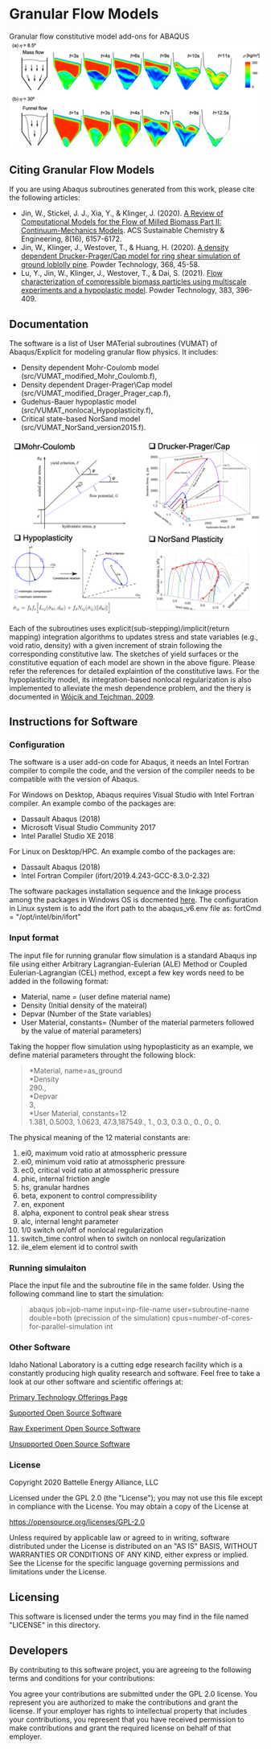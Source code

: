 # Granular Flow Models
Granular flow constitutive model add-ons for ABAQUS
<img src="images/hopper_flowPattern.png">

Citing Granular Flow Models
-----
If you are using Abaqus subroutines generated from this work, please cite the following articles:

 - Jin, W., Stickel, J. J., Xia, Y., & Klinger, J. (2020). [A Review of Computational Models for the Flow of Milled Biomass Part II: Continuum-Mechanics Models](https://doi.org/10.1021/acssuschemeng.0c00412). ACS Sustainable Chemistry & Engineering, 8(16), 6157-6172.
 - Jin, W., Klinger, J., Westover, T., & Huang, H. (2020). [A density dependent Drucker-Prager/Cap model for ring shear simulation of ground loblolly pine](https://doi.org/10.1016/j.powtec.2020.04.038). Powder Technology, 368, 45-58.
 - Lu, Y., Jin, W., Klinger, J., Westover, T., & Dai, S. (2021). [Flow characterization of compressible biomass particles using multiscale experiments and a hypoplastic model](https://doi.org/10.1016/j.powtec.2021.01.027). Powder Technology, 383, 396-409.


Documentation
-----
The software is a list of User MATerial subroutines (VUMAT) of Abaqus/Explicit for modeling granular flow physics.  It includes:
- Density dependent Mohr-Coulomb model (src/VUMAT_modified_Mohr_Coulomb.f),
- Density dependent Drager-Prager\Cap model (src/VUMAT_modified_Drager_Prager_cap.f),
- Gudehus-Bauer hypoplastic model (src/VUMAT_nonlocal_Hypoplasticity.f), 
- Critical state-based NorSand model (src/VUMAT_NorSand_version2015.f). 

<img src="images/Constitutive_model_demo.png">

Each of the subroutines uses explicit(sub-stepping)/implicit(return mapping) integration algorithms to updates stress and state variables (e.g., void ratio, density) with a given increment of strain following the corresponding constitutive law. The sketches of yield surfaces or the constitutive equation of each model are shown in the above figure. Please refer the references for detailed explaintion of the constitutive laws. For the hypoplasticity model, its integration-based nonlocal regularization is also implemented to alleviate the mesh dependence problem, and the thery is documented in [Wójcik and Tejchman, 2009](https://www.sciencedirect.com/science/article/abs/pii/S0032591009000588).

Instructions for Software 
-----

### Configuration
The software is a user add-on code for Abaqus, it needs an Intel Fortran compiler to compile the code, and the version of the compiler needs to be compatible with the version of Abaqus. 

For Windows on Desktop, Abaqus requires Visual Studio with Intel Fortran compiler. An example combo of the packages are:
- Dassault Abaqus (2018)
- Microsoft Visual Studio Community 2017
- Intel Parallel Studio XE 2018

For Linux on Desktop/HPC. An example combo of the packages are:
- Dassault Abaqus (2018)
- Intel Fortran Compiler (ifort/2019.4.243-GCC-8.3.0-2.32)

The software packages installation sequence and the linkage process among the packages in Windows OS is docmented [here](https://www.researchgate.net/publication/339133184_Linking_Abaqus_2020_Intel_Fortran_Compiler_160_Visual_Studio_2015_in_Windows_10_x64). The configuration in Linux system is to add the ifort path to the abaqus_v6.env file as: fortCmd = "/opt/intel/bin/ifort"

### Input format
The input file for running granular flow simulation is a standard Abaqus inp file using either Arbitrary Lagrangian-Eulerian (ALE) Method or Coupled Eulerian-Lagrangian (CEL) method, except a few key words need to be added in the  following format:
* Material, name = (user define material name)
* Density (Initial density of the mateiral)
* Depvar (Number of the State variables)
* User Material, constants= (Number of the material parmeters followed by the value of material parameters)

Taking the hopper flow simulation using hypoplasticity as an example, we define material parameters throught the following block:
>*Material, name=as_ground <br>
>*Density<br>
>290.,<br>
>*Depvar<br>
>3,<br>
>*User Material, constants=12<br>
> 1.381, 0.5003, 1.0623,   47.3,187549.,     1.,    0.3,    0.3 0.,     0.,     0.,     0.<br>

The physical meaning of the 12 material constants are:
1. ei0, maximum void ratio at atmosspheric pressure
2. ei0, minimum void ratio at atmosspheric pressure
3. ec0, critical void ratio at atmosspheric pressure
4. phic, internal friction angle
5. hs, granular hardnes
6. beta, exponent to control compressibility
7. en, exponent
8. alpha, exponent to control peak shear stress
9. alc, internal lenght parameter
10. 1/0 switch on/off of nonlocal regularization
11. switch_time control when to switch on nonlocal regularization
12. ile_elem element id to control swith

### Running simulaiton
Place the input file and the subroutine file in the same folder. Using the following command line to start the simulation:

>abaqus job=job-name input=inp-file-name user=subroutine-name double=both (precission of the simulation) cpus=number-of-cores-for-parallel-simulation  int

<!-- ### Author
[Wencheng Jin](https://sites.google.com/view/wenchengjin/research), Idaho National Laboratory, wencheng.jin@inl.gov -->

### Other Software
Idaho National Laboratory is a cutting edge research facility which is a constantly producing high quality research and software. Feel free to take a look at our other software and scientific offerings at:

[Primary Technology Offerings Page](https://www.inl.gov/inl-initiatives/technology-deployment)

[Supported Open Source Software](https://github.com/idaholab)

[Raw Experiment Open Source Software](https://github.com/IdahoLabResearch)

[Unsupported Open Source Software](https://github.com/IdahoLabCuttingBoard)

### License

Copyright 2020 Battelle Energy Alliance, LLC

Licensed under the GPL 2.0 (the "License");
you may not use this file except in compliance with the License.
You may obtain a copy of the License at

  https://opensource.org/licenses/GPL-2.0

Unless required by applicable law or agreed to in writing, software
distributed under the License is distributed on an "AS IS" BASIS,
WITHOUT WARRANTIES OR CONDITIONS OF ANY KIND, either express or implied.
See the License for the specific language governing permissions and
limitations under the License.



Licensing
-----
This software is licensed under the terms you may find in the file named "LICENSE" in this directory.


Developers
-----
By contributing to this software project, you are agreeing to the following terms and conditions for your contributions:

You agree your contributions are submitted under the GPL 2.0 license. You represent you are authorized to make the contributions and grant the license. If your employer has rights to intellectual property that includes your contributions, you represent that you have received permission to make contributions and grant the required license on behalf of that employer.